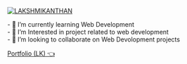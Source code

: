 
[![LAKSHMIKANTHAN](https://user-images.githubusercontent.com/84187173/236680424-c012cf64-acb2-402b-839f-f942902e9a42.png)](https://www.linkedin.com/in/lakshmikanthan-g-90bba4213)


​-​ 🚀 I’m currently learning Web Development 
<br>
​-​ 🔭 I’m Interested in project related to web development
<br>
​-​ 👯 I’m looking to collaborate on Web Devolopment projects 
<br>

[Portfolio (LK) 👈 ]("https://lakshmikanthan-g.github.io/Portfolio/")


